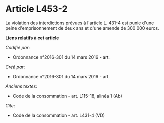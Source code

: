 # Article L453-2

La violation des interdictions prévues à l'article L. 431-4 est punie d'une peine d'emprisonnement de deux ans et d'une
amende de 300 000 euros.

**Liens relatifs à cet article**

_Codifié par_:

  - Ordonnance n°2016-301 du 14 mars 2016 - art.

_Créé par_:

  - Ordonnance n°2016-301 du 14 mars 2016 - art.

_Anciens textes_:

  - Code de la consommation - art. L115-18, alinéa 1 (Ab)

_Cite_:

  - Code de la consommation - art. L431-4 (VD)
